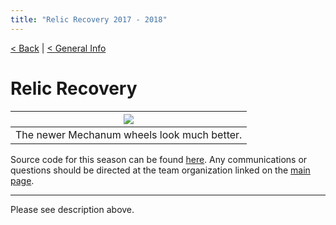 ```yaml
---
title: "Relic Recovery 2017 - 2018"
---
```


[< Back](../index.md) | [< General Info](./index.md)

# Relic Recovery

| <image src="../images/RelicRecovery/RelicRecoveryImg.png" style="max-width: 100%; border: none; box-shadow: none;" /> |
| :---: |
| The newer Mechanum wheels look much better. |

Source code for this season can be found [here](https://github.com/Schierkes/Trobotix_2018-Code). Any communications or questions should be directed at the team organization linked on the [main page](../index.md).  

___

Please see description above.

